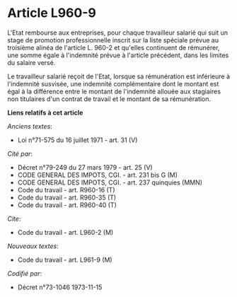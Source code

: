 # Article L960-9

L'Etat rembourse aux entreprises, pour chaque travailleur salarié qui suit un stage de promotion professionnelle inscrit sur
la liste spéciale prévue au troisième alinéa de l'article L. 960-2 et qu'elles continuent de rémunérer, une somme égale à
l'indemnité prévue à l'article précédent, dans les limites du salaire versé.

Le travailleur salarié reçoit de l'Etat, lorsque sa rémunération est inférieure à l'indemnité susvisée, une indemnité
complémentaire dont le montant est égal à la différence entre le montant de l'indemnité allouée aux stagiaires non titulaires
d'un contrat de travail et le montant de sa rémunération.

**Liens relatifs à cet article**

_Anciens textes_:

  - Loi n°71-575 du 16 juillet 1971 - art. 31 (V)

_Cité par_:

  - Décret n°79-249 du 27 mars 1979 - art. 25 (V)
  - CODE GENERAL DES IMPOTS, CGI. - art. 231 bis G (M)
  - CODE GENERAL DES IMPOTS, CGI. - art. 237 quinquies (MMN)
  - Code du travail - art. R960-16 (T)
  - Code du travail - art. R960-35 (T)
  - Code du travail - art. R960-40 (T)

_Cite_:

  - Code du travail - art. L960-2 (M)

_Nouveaux textes_:

  - Code du travail - art. L961-9 (M)

_Codifié par_:

  - Décret n°73-1046 1973-11-15
